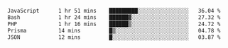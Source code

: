 
<!--START_SECTION:waka-->

```txt
JavaScript      1 hr 51 mins    █████████░░░░░░░░░░░░░░░░   36.04 %
Bash            1 hr 24 mins    ██████▓░░░░░░░░░░░░░░░░░░   27.32 %
PHP             1 hr 16 mins    ██████▒░░░░░░░░░░░░░░░░░░   24.72 %
Prisma          14 mins         █▒░░░░░░░░░░░░░░░░░░░░░░░   04.78 %
JSON            12 mins         █░░░░░░░░░░░░░░░░░░░░░░░░   03.87 %
```

<!--END_SECTION:waka-->
